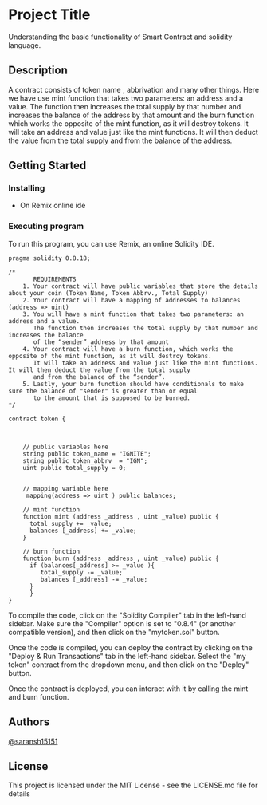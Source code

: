 # Project Title

Understanding the basic functionality of Smart Contract and solidity language.

## Description

A contract consists of token name , abbrivation and many other things. Here we have use mint function that takes two parameters: an address and a value. The function then increases the total supply by that number and increases the balance of the address by that amount and the burn function which works the opposite of the mint function, as it will destroy tokens. It will take an address and value just like the mint functions. It will then deduct the value from the total supply and from the balance of the address.
## Getting Started

### Installing

* On Remix online ide
### Executing program
To run this program, you can use Remix, an online Solidity IDE.
```
pragma solidity 0.8.18;

/*
       REQUIREMENTS
    1. Your contract will have public variables that store the details about your coin (Token Name, Token Abbrv., Total Supply)
    2. Your contract will have a mapping of addresses to balances (address => uint)
    3. You will have a mint function that takes two parameters: an address and a value. 
       The function then increases the total supply by that number and increases the balance 
       of the “sender” address by that amount
    4. Your contract will have a burn function, which works the opposite of the mint function, as it will destroy tokens. 
       It will take an address and value just like the mint functions. It will then deduct the value from the total supply 
       and from the balance of the “sender”.
    5. Lastly, your burn function should have conditionals to make sure the balance of "sender" is greater than or equal 
       to the amount that is supposed to be burned.
*/

contract token {



    // public variables here
    string public token_name = "IGNITE";
    string public token_abbrv  = "IGN";
    uint public total_supply = 0;


    // mapping variable here
     mapping(address => uint ) public balances;

    // mint function
    function mint (address _address , uint _value) public {
      total_supply += _value;
      balances [_address] += _value;
    }

    // burn function
    function burn (address _address , uint _value) public {
      if (balances[_address] >= _value ){
         total_supply -= _value;
         balances [_address] -= _value;
      }
      }
}
```
To compile the code, click on the "Solidity Compiler" tab in the left-hand sidebar. Make sure the "Compiler" option is set to "0.8.4" (or another compatible version), and then click on the "mytoken.sol" button.

Once the code is compiled, you can deploy the contract by clicking on the "Deploy & Run Transactions" tab in the left-hand sidebar. Select the "my token" contract from the dropdown menu, and then click on the "Deploy" button.

Once the contract is deployed, you can interact with it by calling the mint and burn function.


## Authors
[@saransh15151](https://github.com/saransh15151)
## License

This project is licensed under the MIT License - see the LICENSE.md file for details
